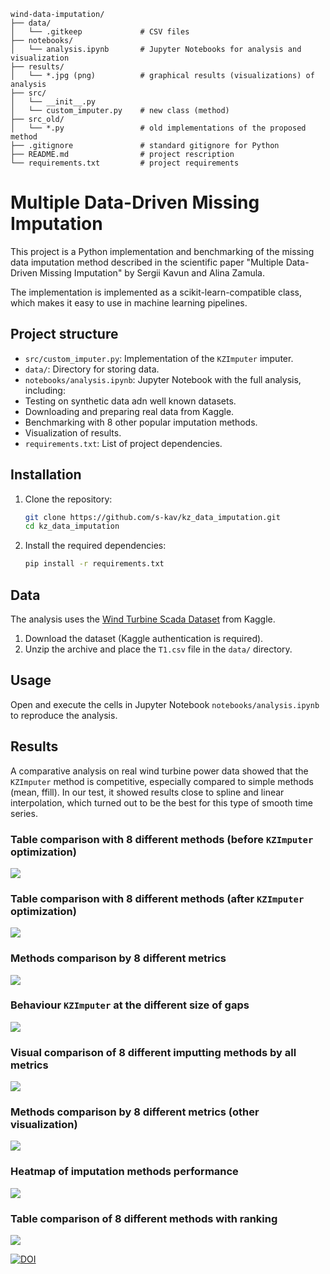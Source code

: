 ```
wind-data-imputation/
├── data/
│   └── .gitkeep             # CSV files
├── notebooks/
│   └── analysis.ipynb       # Jupyter Notebooks for analysis and visualization
├── results/
│   └── *.jpg (png)          # graphical results (visualizations) of analysis
├── src/
│   └── __init__.py
│   └── custom_imputer.py    # new class (method)
├── src_old/
│   └── *.py                 # old implementations of the proposed method
├── .gitignore               # standard gitignore for Python
├── README.md                # project rescription
└── requirements.txt         # project requirements
```

# Multiple Data-Driven Missing Imputation

This project is a Python implementation and benchmarking of the missing data imputation method described in the scientific paper "Multiple Data-Driven Missing Imputation" by Sergii Kavun and Alina Zamula.

The implementation is implemented as a scikit-learn-compatible class, which makes it easy to use in machine learning pipelines.

## Project structure

- `src/custom_imputer.py`: Implementation of the `KZImputer` imputer.
- `data/`: Directory for storing data.
- `notebooks/analysis.ipynb`: Jupyter Notebook with the full analysis, including:
- Testing on synthetic data adn well known datasets.
- Downloading and preparing real data from Kaggle.
- Benchmarking with 8 other popular imputation methods.
- Visualization of results.
- `requirements.txt`: List of project dependencies.

## Installation

1. Clone the repository:
   ```bash
   git clone https://github.com/s-kav/kz_data_imputation.git
   cd kz_data_imputation

   ```

2. Install the required dependencies:
   ```bash
   pip install -r requirements.txt
   ```

## Data

The analysis uses the [Wind Turbine Scada Dataset](https://www.kaggle.com/datasets/berkerisen/wind-turbine-scada-dataset) from Kaggle.

1. Download the dataset (Kaggle authentication is required).
2. Unzip the archive and place the `T1.csv` file in the `data/` directory.

## Usage

Open and execute the cells in Jupyter Notebook `notebooks/analysis.ipynb` to reproduce the analysis.

## Results

A comparative analysis on real wind turbine power data showed that the `KZImputer` method is competitive, especially compared to simple methods (mean, ffill). In our test, it showed results close to spline and linear interpolation, which turned out to be the best for this type of smooth time series.

### Table comparison with 8 different methods (before `KZImputer` optimization)
![](results/results_v01.JPG)

### Table comparison with 8 different methods (after `KZImputer` optimization)
![](results/results_v02.JPG)

### Methods comparison by 8 different metrics
![](results/results_v03.png)

### Behaviour `KZImputer` at the different size of gaps
![](results/results_v04.JPG)

### Visual comparison of 8 different imputting methods by all metrics
![](results/results_v05.png)

### Methods comparison by 8 different metrics (other visualization)
![](results/results_v06.png)

### Heatmap of imputation methods performance
![](results/results_v07.png)

### Table comparison of 8 different methods with ranking
![](results/results_v09.png)


[![DOI](https://zenodo.org/badge/1001952407.svg)](https://doi.org/10.5281/zenodo.15663429)
